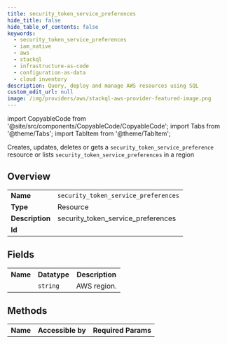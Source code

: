```yaml
---
title: security_token_service_preferences
hide_title: false
hide_table_of_contents: false
keywords:
  - security_token_service_preferences
  - iam_native
  - aws
  - stackql
  - infrastructure-as-code
  - configuration-as-data
  - cloud inventory
description: Query, deploy and manage AWS resources using SQL
custom_edit_url: null
image: /img/providers/aws/stackql-aws-provider-featured-image.png
---
```


import CopyableCode from '@site/src/components/CopyableCode/CopyableCode';
import Tabs from '@theme/Tabs';
import TabItem from '@theme/TabItem';

Creates, updates, deletes or gets a <code>security_token_service_preference</code> resource or lists <code>security_token_service_preferences</code> in a region

## Overview
<table><tbody>
<tr><td><b>Name</b></td><td><code>security_token_service_preferences</code></td></tr>
<tr><td><b>Type</b></td><td>Resource</td></tr>
<tr><td><b>Description</b></td><td>security_token_service_preferences</td></tr>
<tr><td><b>Id</b></td><td><CopyableCode code="aws.iam_native.security_token_service_preferences" /></td></tr>
</tbody></table>

## Fields
<table><tbody><tr><th>Name</th><th>Datatype</th><th>Description</th></tr><tr><td><CopyableCode code="region" /></td><td><code>string</code></td><td>AWS region.</td></tr>
</tbody></table>

## Methods

<table><tbody>
  <tr>
    <th>Name</th>
    <th>Accessible by</th>
    <th>Required Params</th>
  </tr>
</tbody></table>






